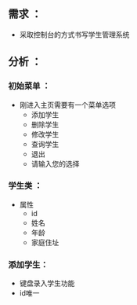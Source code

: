 ## 需求 ：
- 采取控制台的方式书写学生管理系统
## 分析 ：

### 初始菜单 ：
- 刚进入主页需要有一个菜单选项
    - 添加学生
    - 删除学生
    - 修改学生
    - 查询学生
    - 退出
    - 请输入您的选择


### 学生类 ：
- 属性
    - id
    - 姓名
    - 年龄
    - 家庭住址


### 添加学生：
- 键盘录入学生功能
- id唯一
